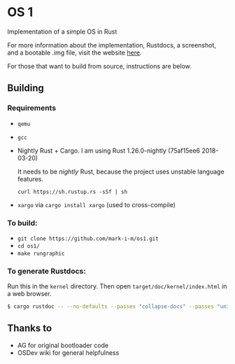 # OS 1

Implementation of a simple OS in Rust

For more information about the implementation, Rustdocs, a screenshot, and a
bootable .img file, visit the website [here](https://mark-i-m.github.com/os1).

For those that want to build from source, instructions are below.

## Building

### Requirements

* `qemu`
* `gcc`
* Nightly Rust + Cargo. I am using Rust 1.26.0-nightly (75af15ee6 2018-03-20)

  It needs to be _nightly_ Rust, because the project uses unstable language features.

  `curl https://sh.rustup.rs -sSf | sh`

* `xargo` via `cargo install xargo` (used to cross-compile)

### To build:

* `git clone https://github.com/mark-i-m/os1.git`
* `cd os1/`
* `make rungraphic`

### To generate Rustdocs:

Run this in the `kernel` directory. Then open `target/doc/kernel/index.html` in
a web browser.

```bash
$ cargo rustdoc -- --no-defaults --passes "collapse-docs" --passes "unindent-comments"
```

## Thanks to

- AG for original bootloader code
- OSDev wiki for general helpfulness
